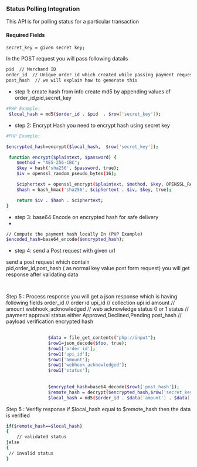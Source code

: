  
### Status Polling Integration 

This API is for polling status for a particular transaction

#### Required Fields
```sh
secret_key = given secret key;
```
In the POST request you will pass following datails
```sh 
pid  // Merchand ID
order_id  // Unique order id which created while passing payment request
post_hash  // we will explain how to generate this
```

- step 1: create hash from info
create md5 by appending values of order_id,pid,secret_key
```sh
#PHP Example:
 $local_hash = md5($order_id . $pid  . $row['secret_key']);
```

- step 2: Encrypt Hash 
you need to encrypt hash using secret key


```sh
#PHP Example:

$encrypted_hash=encrypt($local_hash,  $row['secret_key']);

 function encrypt($plaintext, $password) {
    $method = "AES-256-CBC";
    $key = hash('sha256', $password, true);
    $iv = openssl_random_pseudo_bytes(16);

    $ciphertext = openssl_encrypt($plaintext, $method, $key, OPENSSL_RAW_DATA, $iv);
    $hash = hash_hmac('sha256', $ciphertext . $iv, $key, true);

    return $iv . $hash . $ciphertext;
}
```


- step 3:  base64 Encode on encrypted hash for safe delivery
- 
```sh
// Compute the payment hash locally In (PHP Example)
$encoded_hash=base64_encode($encrypted_hash);   
```
- step 4: send a Post request with given url

send a post request which contain  
pid,order_id,post_hash ( as normal key value post form request) 
you will get response after validating data
```sh 
 
```
Step 5 : Process response
you will get a json response which is having following fields
order_id // order id 
upi_id   // collection upi id
amount   // amount
webhook_acknowledged  // web acknowledge status 0 or 1
status  // payment approval status either Approved,Declined,Pending
post_hash // payload verification encrypted hash

                
```sh
                
                $data = file_get_contents("php://input");
                $row1=json_decode($foo, true);
                $row1['order_id'];
                $row1['upi_id'];
                $row1['amount'];
                $row1['webhook_acknowledged'];
                $row1['status'];
                
                
                $encrypted_hash=base64_decode($row1['post_hash']);
                $remote_hash = decrypt($encrypted_hash,$row['secret_key']);
                $local_hash = md5($order_id . $data['amount'] . $data['status'] . $row['secret_key']); 
```
Step 5 : Verifiy response
if $local_hash equal to $remote_hash then the data is verified
```sh
if($remote_hash==$local_hash)
{
    // validated status
}else
{
 // invalid status   
}

```
